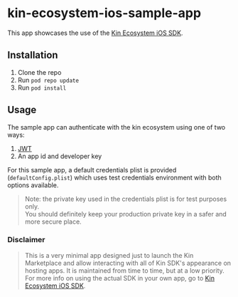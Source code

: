 # kin-ecosystem-ios-sample-app

This app showcases the use of the [Kin Ecosystem iOS SDK](https://github.com/kinfoundation/kin-ecosystem-ios-sdk).

## Installation
1. Clone the repo
2. Run `pod repo update`
3. Run `pod install`

## Usage
The sample app can authenticate with the kin ecosystem using one of two ways:
1. [JWT](http://jwt.io)
2. An app id and developer key</br>

For this sample app, a default credentials plist is provided (`defaultConfig.plist`) which uses test credentials environment with both options available.

> Note: the private key used in the credentials plist is for test purposes only.</br>
You should definitely keep your production private key in a safer and more secure place.

### Disclaimer
> This is a very minimal app designed just to launch the Kin Marketplace and allow interacting with all of Kin SDK's appearance on hosting apps. It is maintained from time to time, but at a low priority.
</br>For more info on using the actual SDK in your own app, go to [Kin Ecosystem iOS SDK](https://github.com/kinfoundation/kin-ecosystem-ios-sdk).
